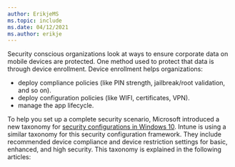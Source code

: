 ```yaml
---
author: ErikjeMS
ms.topic: include
ms.date: 04/12/2021
ms.author: erikje
---
```


Security conscious organizations look at ways to ensure corporate data on mobile devices are protected. One method used to protect that data is through device enrollment. Device enrollment helps organizations:

- deploy compliance policies (like PIN strength, jailbreak/root validation, and so on).
- deploy configuration policies (like WIFI, certificates, VPN).
- manage the app lifecycle.

To help you set up a complete security scenario, Microsoft introduced a new taxonomy for [security configurations in Windows 10](https://aka.ms/secconframework). Intune is using a similar taxonomy for this security configuration framework. They include recommended device compliance and device restriction settings for basic, enhanced, and high security. This taxonomy is explained in the following articles:
